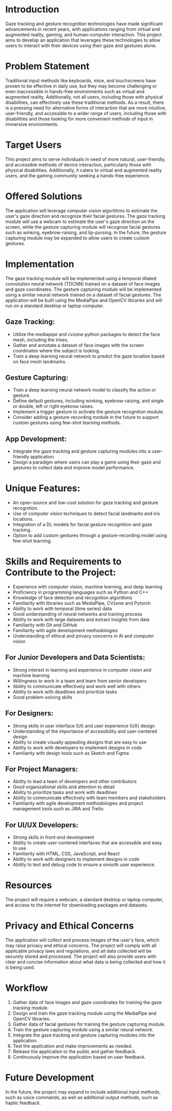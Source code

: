 # Introduction
Gaze tracking and gesture recognition technologies have made significant advancements in recent years, with applications ranging from virtual and augmented reality, gaming, and human-computer interaction. This project aims to develop an application that leverages these technologies to allow users to interact with their devices using their gaze and gestures alone.

# Problem Statement
Traditional input methods like keyboards, mice, and touchscreens have proven to be effective in daily use, but they may become challenging or even inaccessible in hands-free environments such as virtual and augmented reality. Additionally, not all users, including those with physical disabilities, can effectively use these traditional methods. As a result, there is a pressing need for alternative forms of interaction that are more intuitive, user-friendly, and accessible to a wider range of users, including those with disabilities and those looking for more convenient methods of input in immersive environments.

# Target Users
This project aims to serve individuals in need of more natural, user-friendly, and accessible methods of device interaction, particularly those with physical disabilities. Additionally, it caters to virtual and augmented reality users, and the gaming community seeking a hands-free experience.

# Offered Solutions
The application will leverage computer vision algorithms to estimate the user's gaze direction and recognize their facial gestures. The gaze tracking module will use a webcam to estimate the user's gaze direction on the screen, while the gesture capturing module will recognize facial gestures such as winking, eyebrow-raising, and lip-pursing. In the future, the gesture capturing module may be expanded to allow users to create custom gestures.

# Implementation
The gaze tracking module will be implemented using a temporal dilated convolution neural network (TDCNN) trained on a dataset of face images and gaze coordinates. The gesture capturing module will be implemented using a similar neural network trained on a dataset of facial gestures. The application will be built using the MediaPipe and OpenCV libraries and will run on a standard desktop or laptop computer.
## Gaze Tracking:

   * Utilize the mediapipe and cvzone python packages to detect the face mesh, including the irises.
   * Gather and annotate a dataset of face images with the screen coordinates where the subject is looking.
   * Train a deep learning neural network to predict the gaze location based on face mesh landmarks.

##  Gesture Capturing:

   * Train a deep learning neural network model to classify the action or gesture.
   * Define default gestures, including winking, eyebrow-raising, and single or double, left or right eyebrow raises.
   * Implement a trigger gesture to activate the gesture recognition module.
   * Consider adding a gesture-recording module in the future to support custom gestures using few-shot learning methods.

## App Development:

  *  Integrate the gaze tracking and gesture capturing modules into a user-friendly application.
  *  Design a paradigm where users can play a game using their gaze and gestures to collect data and improve model performance.

# Unique Features:

* An open-source and low-cost solution for gaze tracking and gesture recognition.
* Use of computer vision techniques to detect facial landmarks and iris locations.
* Integration of a DL models for facial gesture recognition and gaze tracking.
* Option to add custom gestures through a gesture-recording model using few-shot learning.

# Skills and Requirements to Contribute to the Project:

   * Experience with computer vision, machine learning, and deep learning
   * Proficiency in programming languages such as Python and C++
   * Knowledge of face detection and recognition algorithms
   * Familiarity with libraries such as MediaPipe, CVzone and Pytorch
   * Ability to work with temporal (time series) data
   * Good understanding of neural networks and training process
   * Ability to work with large datasets and extract insights from data
   * Familiarity with Git and GitHub
   * Familiarity with agile development methodologies
   * Understanding of ethical and privacy concerns in AI and computer vision

## For Junior Developers and Data Scientists:

   * Strong interest in learning and experience in computer vision and machine learning
   * Willingness to work in a team and learn from senior developers
   * Ability to communicate effectively and work well with others
   * Ability to work with deadlines and prioritize tasks
   * Good problem-solving skills

## For Designers:

   * Strong skills in user interface (UI) and user experience (UX) design
   * Understanding of the importance of accessibility and user-centered design
   * Ability to create visually appealing designs that are easy to use
   * Ability to work with developers to implement designs in code
   * Familiarity with design tools such as Sketch and Figma

## For Project Managers:

   * Ability to lead a team of developers and other contributors
   * Good organizational skills and attention to detail
   * Ability to prioritize tasks and work with deadlines
   * Ability to communicate effectively with team members and stakeholders
   * Familiarity with agile development methodologies and project management tools such as JIRA and Trello.

## For UI/UX Developers:

   * Strong skills in front-end development
   * Ability to create user-centered interfaces that are accessible and easy to use
   * Familiarity with HTML, CSS, JavaScript, and React
   * Ability to work with designers to implement designs in code
   * Ability to test and debug code to ensure a smooth user experience.


# Resources
The project will require a webcam, a standard desktop or laptop computer, and access to the internet for downloading packages and datasets.

# Privacy and Ethical Concerns
The application will collect and process images of the user's face, which may raise privacy and ethical concerns. The project will comply with all applicable privacy laws and regulations, and all data collected will be securely stored and processed. The project will also provide users with clear and concise information about what data is being collected and how it is being used.

# Workflow
1. Gather data of face images and gaze coordinates for training the gaze tracking module.
2. Design and train the gaze tracking module using the MediaPipe and OpenCV libraries.
3. Gather data of facial gestures for training the gesture capturing module.
4. Train the gesture capturing module using a similar neural network.
5. Integrate the gaze tracking and gesture capturing modules into the application.
6. Test the application and make improvements as needed.
7. Release the application to the public and gather feedback.
8. Continuously improve the application based on user feedback.

# Future Development
In the future, the project may expand to include additional input methods, such as voice commands, as well as additional output methods, such as haptic feedback.
